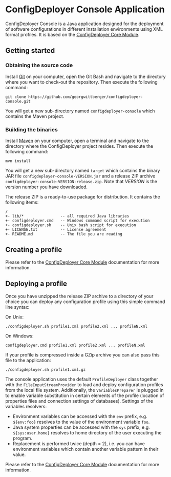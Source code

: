 ConfigDeployer Console Application
==================================

ConfigDeployer Console is a Java application designed for the deployment of software configurations in different installation environments using XML format profiles. It is based on the [ConfigDeployer Core Module](https://github.com/georgwittberger/configdeployer-core).

Getting started
---------------

### Obtaining the source code

Install [Git](http://git-scm.com/downloads) on your computer, open the Git Bash and navigate to the directory where you want to check-out the repository. Then execute the following command:

    git clone https://github.com/georgwittberger/configdeployer-console.git

You will get a new sub-directory named `configdeployer-console` which contains the Maven project.

### Building the binaries

Install [Maven](http://maven.apache.org/download.cgi) on your computer, open a terminal and navigate to the directory where the ConfigDeployer project resides. Then execute the following command:

    mvn install

You will get a new sub-directory named `target` which contains the binary JAR file `configdeployer-console-VERSION.jar` and a release ZIP archive `configdeployer-console-VERSION-release.zip`. Note that *VERSION* is the version number you have downloaded.

The release ZIP is a ready-to-use package for distribution. It contains the following items:

    /
    +- lib/*                -- all required Java libraries
    +- configdeployer.cmd   -- Windows command script for execution
    +- configdeployer.sh    -- Unix bash script for execution
    +- LICENSE.txt          -- License agreement
    +- README.md            -- The file you are reading

Creating a profile
------------------

Please refer to the [ConfigDeployer Core Module](https://github.com/georgwittberger/configdeployer-core) documentation for more information.

Deploying a profile
-------------------

Once you have unzipped the release ZIP archive to a directory of your choice you can deploy any configuration profile using this simple command line syntax:

On Unix:

    ./configdeployer.sh profile1.xml profile2.xml ... profileN.xml

On Windows:

    configdeployer.cmd profile1.xml profile2.xml ... profileN.xml

If your profile is compressed inside a GZip archive you can also pass this file to the application:

    ./configdeployer.sh profile1.xml.gz

The console application uses the default `ProfileDeployer` class together with the `FileInputStreamProvider` to load and deploy configuration profiles from the local file system. Additionally, the `VariablesPreparer` is plugged in to enable variable substitution in certain elements of the profile (location of properties files and connection settings of databases). Settings of the variables resolvers:

-   Environment variables can be accessed with the `env` prefix, e.g. `${env:foo}` resolves to the value of the environment variable `foo`.
-   Java system properties can be accessed with the `sys` prefix, e.g. `${sys:user.home}` resolves to home directory of the user executing the program.
-   Replacement is performed twice (depth = 2), i.e. you can have environment variables which contain another variable pattern in their value.

Please refer to the [ConfigDeployer Core Module](https://github.com/georgwittberger/configdeployer-core) documentation for more information.
